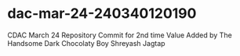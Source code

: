 # dac-mar-24-240340120190
CDAC March 24 Repository
Commit for 2nd time
Value Added by The Handsome Dark Chocolaty Boy Shreyash Jagtap